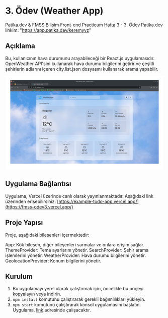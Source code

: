 # 3. Ödev (Weather App)
Patika.dev &amp; FMSS Bilişim Front-end Practicum Hafta 3 - 3. Ödev
Patika.dev linkim: "https://app.patika.dev/keremyvz"

## Açıklama

Bu, kullanıcının hava durumunu arayabileceği bir React.js uygulamasıdır. OpenWeather API'sini kullanarak hava durumu bilgilerini getirir ve çeşitli şehirlerin adlarını içeren city.list.json dosyasını kullanarak arama yapabilir.

![Ekran Görüntüsü](https://github.com/krmmyvz/fmss-odev3/blob/main/screenshot.png)

## Uygulama Bağlantısı

Uygulama, Vercel üzerinde canlı olarak yayınlanmaktadır. Aşağıdaki link üzerinden erişebilirsiniz:
[https://example-todo-app.vercel.app/](https://fmss-odev3.vercel.app/)

## Proje Yapısı
Proje, aşağıdaki bileşenleri içermektedir:

App: Kök bileşen, diğer bileşenleri sarmalar ve onlara erişim sağlar.
ThemeProvider: Tema ayarlarını yönetir.
SearchProvider: Şehir arama işlemlerini yönetir.
WeatherProvider: Hava durumu bilgilerini yönetir.
GeolocationProvider: Konum bilgilerini yönetir.

## Kurulum

1. Bu uygulamayı yerel olarak çalıştırmak için, öncelikle bu projeyi kopyalayın veya indirin.
2. `npm install` komutunu çalıştırarak gerekli bağımlılıkları yükleyin.
3. `npm start` komutunu çalıştırarak konsol uygulamasını başlatın. Uygulama,  [link](http://localhost:3000).adresinde çalışacaktır.



